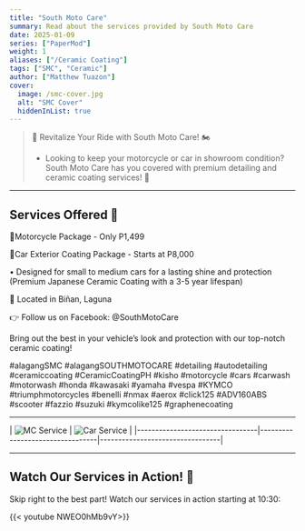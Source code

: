 ```yaml
---
title: "South Moto Care"
summary: Read about the services provided by South Moto Care
date: 2025-01-09
series: ["PaperMod"]
weight: 1
aliases: ["/Ceramic Coating"]
tags: ["SMC", "Ceramic"]
author: ["Matthew Tuazon"]
cover:
  image: /smc-cover.jpg
  alt: "SMC Cover"
  hiddenInList: true
---
```


> 🚗 Revitalize Your Ride with South Moto Care! 🏍️
> - Looking to keep your motorcycle or car in showroom condition? South Moto Care has you covered with premium detailing and ceramic coating services! 🌟

---

## Services Offered 🚀

🛵Motorcycle Package - Only P1,499

🚙Car Exterior Coating Package - Starts at P8,000

 • Designed for small to medium cars for a lasting shine and protection
(Premium Japanese Ceramic Coating with a 3-5 year lifespan) 

📍 Located in Biñan, Laguna

👉 Follow us on Facebook: @SouthMotoCare

Bring out the best in your vehicle’s look and protection with our top-notch ceramic coating!

#alagangSMC #alagangSOUTHMOTOCARE
#detailing #autodetailing #ceramiccoating #CeramicCoatingPH #kisho #motorcycle #cars #carwash #motorwash #honda #kawasaki #yamaha #vespa #KYMCO #triumphmotorcycles #benelli #nmax #aerox #click125 #ADV160ABS #scooter #fazzio #suzuki #kymcolike125 #graphenecoating

---

| ![MC Service](/smc-motor.jpg) | ![Car Service](/smc-car.jpg) | 
|---------------------------------|---------------------------------|---------------------------------|

---

## Watch Our Services in Action! 🎥

Skip right to the best part! Watch our services in action starting at 10:30:

{{< youtube NWEO0hMb9vY>}}